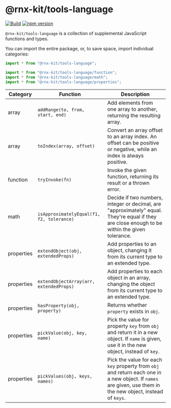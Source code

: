 # @rnx-kit/tools-language

[![Build](https://github.com/microsoft/rnx-kit/actions/workflows/build.yml/badge.svg)](https://github.com/microsoft/rnx-kit/actions/workflows/build.yml)
[![npm version](https://img.shields.io/npm/v/@rnx-kit/tools-language)](https://www.npmjs.com/package/@rnx-kit/tools-language)

`@rnx-kit/tools-language` is a collection of supplemental JavaScript functions
and types.

You can import the entire package, or, to save space, import individual
categories:

```typescript
import * from "@rnx-kit/tools-language";

import * from "@rnx-kit/tools-language/function";
import * from "@rnx-kit/tools-language/math";
import * from "@rnx-kit/tools-language/properties";
```

<!-- The following table can be updated by running `yarn update-readme` -->
<!-- @rnx-kit/api start -->

| Category   | Function                                  | Description                                                                                                                                                 |
| ---------- | ----------------------------------------- | ----------------------------------------------------------------------------------------------------------------------------------------------------------- |
| array      | `addRange(to, from, start, end)`          | Add elements from one array to another, returning the resulting array.                                                                                      |
| array      | `toIndex(array, offset)`                  | Convert an array offset to an array index. An offset can be positive or negative, while an index is always positive.                                        |
| function   | `tryInvoke(fn)`                           | Invoke the given function, returning its result or a thrown error.                                                                                          |
| math       | `isApproximatelyEqual(f1, f2, tolerance)` | Decide if two numbers, integer or decimal, are "approximately" equal. They're equal if they are close enough to be within the given tolerance.              |
| properties | `extendObject(obj, extendedProps)`        | Add properties to an object, changing it from its current type to an extended type.                                                                         |
| properties | `extendObjectArray(arr, extendedProps)`   | Add properties to each object in an array, changing the object from its current type to an extended type.                                                   |
| properties | `hasProperty(obj, property)`              | Returns whether `property` exists in `obj`.                                                                                                                 |
| properties | `pickValue(obj, key, name)`               | Pick the value for property `key` from `obj` and return it in a new object. If `name` is given, use it in the new object, instead of `key`.                 |
| properties | `pickValues(obj, keys, names)`            | Pick the value for each `key` property from `obj` and return each one in a new object. If `names` are given, use them in the new object, instead of `keys`. |

<!-- @rnx-kit/api end -->
